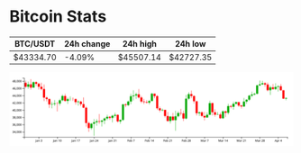 # Bitcoin Stats

BTC/USDT|24h change|24h high|24h low|
|---|---|---|---|
|$43334.70|-4.09%|$45507.14|$42727.35|

<img src="./chart.svg">
